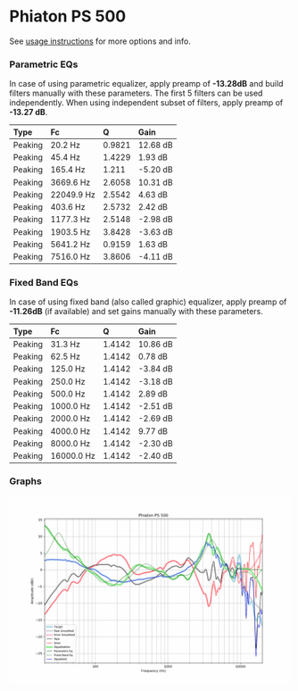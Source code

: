 # Phiaton PS 500
See [usage instructions](https://github.com/jaakkopasanen/AutoEq#usage) for more options and info.

### Parametric EQs
In case of using parametric equalizer, apply preamp of **-13.28dB** and build filters manually
with these parameters. The first 5 filters can be used independently.
When using independent subset of filters, apply preamp of **-13.27 dB**.

| Type    | Fc         |      Q | Gain     |
|:--------|:-----------|:-------|:---------|
| Peaking | 20.2 Hz    | 0.9821 | 12.68 dB |
| Peaking | 45.4 Hz    | 1.4229 | 1.93 dB  |
| Peaking | 165.4 Hz   | 1.211  | -5.20 dB |
| Peaking | 3669.6 Hz  | 2.6058 | 10.31 dB |
| Peaking | 22049.9 Hz | 2.5542 | 4.63 dB  |
| Peaking | 403.6 Hz   | 2.5732 | 2.42 dB  |
| Peaking | 1177.3 Hz  | 2.5148 | -2.98 dB |
| Peaking | 1903.5 Hz  | 3.8428 | -3.63 dB |
| Peaking | 5641.2 Hz  | 0.9159 | 1.63 dB  |
| Peaking | 7516.0 Hz  | 3.8606 | -4.11 dB |

### Fixed Band EQs
In case of using fixed band (also called graphic) equalizer, apply preamp of **-11.26dB**
(if available) and set gains manually with these parameters.

| Type    | Fc         |      Q | Gain     |
|:--------|:-----------|:-------|:---------|
| Peaking | 31.3 Hz    | 1.4142 | 10.86 dB |
| Peaking | 62.5 Hz    | 1.4142 | 0.78 dB  |
| Peaking | 125.0 Hz   | 1.4142 | -3.84 dB |
| Peaking | 250.0 Hz   | 1.4142 | -3.18 dB |
| Peaking | 500.0 Hz   | 1.4142 | 2.89 dB  |
| Peaking | 1000.0 Hz  | 1.4142 | -2.51 dB |
| Peaking | 2000.0 Hz  | 1.4142 | -2.69 dB |
| Peaking | 4000.0 Hz  | 1.4142 | 9.77 dB  |
| Peaking | 8000.0 Hz  | 1.4142 | -2.30 dB |
| Peaking | 16000.0 Hz | 1.4142 | -2.40 dB |

### Graphs
![](./Phiaton%20PS%20500.png)